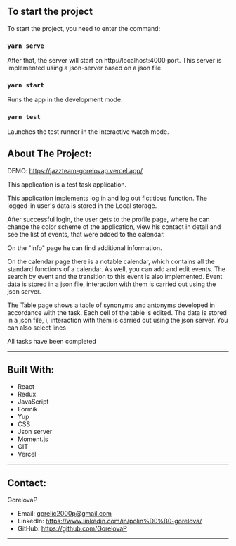 ## To start the project

To start the project, you need to enter the command:

### `yarn serve`

After that, the server will start on http://localhost:4000 port. This server is implemented using a json-server based on
a json file.

### `yarn start`

Runs the app in the development mode.

### `yarn test`

Launches the test runner in the interactive watch mode.

## About The Project:

DEMO: https://jazzteam-gorelovap.vercel.app/

This application is a test task application.

This application implements log in and log out fictitious function. The logged-in user's data is stored in the Local
storage.

After successful login, the user gets to the profile page, where he can change the color scheme of the application, view
his contact in detail and see the list of events, that were added to the calendar.

On the "info" page he can find additional information.

On the calendar page there is a notable calendar, which contains all the standard functions of a calendar. As well, you
can add and edit events. The search by event and the transition to this event is also implemented. Event data is stored
in a json file, interaction with them is carried out using the json server.

The Table page shows a table of synonyms and antonyms developed in accordance with the task. Each cell of the table is
edited. The data is stored in a json file, i, interaction with them is carried out using the json server. You can also
select lines

All tasks have been completed

<hr/>

## Built With:

- React
- Redux
- JavaScript
- Formik
- Yup
- CSS
- Json server
- Moment.js
- GIT
- Vercel

<hr/>

## Contact:

GorelovaP

- Email: gorelic2000p@gmail.com
- LinkedIn: https://www.linkedin.com/in/polin%D0%B0-gorelova/
- GitHub: https://github.com/GorelovaP

<hr/>
